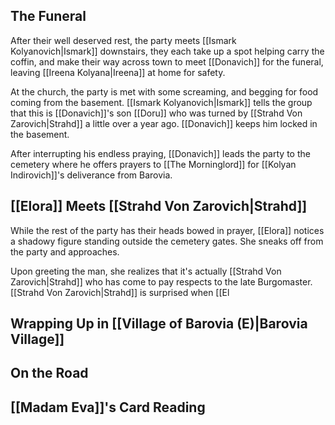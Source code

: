 ## The Funeral
After their well deserved rest, the party meets [[Ismark Kolyanovich|Ismark]] downstairs, they each take up a spot helping carry the coffin, and make their way across town to meet [[Donavich]] for the funeral, leaving [[Ireena Kolyana|Ireena]] at home for safety.

At the church, the party is met with some screaming, and begging for food coming from the basement. [[Ismark Kolyanovich|Ismark]] tells the group that this is [[Donavich]]'s son [[Doru]] who was turned by [[Strahd Von Zarovich|Strahd]] a little over a year ago. [[Donavich]] keeps him locked in the basement.

After interrupting his endless praying, [[Donavich]] leads the party to the cemetery where he offers prayers to [[The Morninglord]] for [[Kolyan Indirovich]]'s deliverance from Barovia.

## [[Elora]] Meets [[Strahd Von Zarovich|Strahd]]
While the rest of the party has their heads bowed in prayer, [[Elora]] notices a shadowy figure standing outside the cemetery gates. She sneaks off from the party and approaches.

Upon greeting the man, she realizes that it's actually [[Strahd Von Zarovich|Strahd]] who has come to pay respects to the late Burgomaster. [[Strahd Von Zarovich|Strahd]] is surprised when [[El

## Wrapping Up in [[Village of Barovia (E)|Barovia Village]]

## On the Road

## [[Madam Eva]]'s Card Reading
